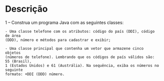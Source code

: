 # Descrição

1 – Construa um programa Java com as seguintes classes:

    - Uma classe telefone com os atributos: código do país (DDI), código de área
    (DDD), número e métodos para cadastrar e exibir;

    - Uma classe principal que contenha um vetor que armazene cinco objetos
    (números de telefone). Lembrando que os códigos de país válidos são: 55 (Brasil),
    1 (Estados Unidos) e 61 (Austrália). Na sequência, exiba os números no seguinte
    formato: +DDI (DDD) número.

